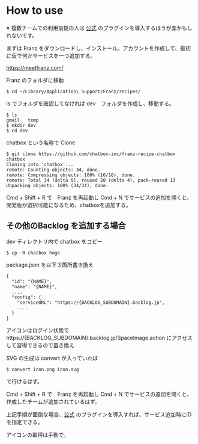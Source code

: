 # How to use

※ 複数チームでの利用前提の人は [公式](https://github.com/nulab/franz-recipe-backlog) のプラグインを導入するほうが楽かもしれないです。

まずは Franz をダウンロードし、インストール。アカウントを作成して、最初に仮で何かサービスを一つ追加する。

https://meetfranz.com/


Franz のフォルダに移動

````
$ cd ~/Library/Application\ Support/Franz/recipes/
````

ls でフォルダを確認してなければ dev　フォルダを作成し、移動する。

````
$ ls 
gmail	temp
$ mkdir dev
$ cd dev
````

chatbox という名称で Clone

````
$ git clone https://github.com/chatbox-inc/franz-recipe-chatbox chatbox
Cloning into 'chatbox'...
remote: Counting objects: 34, done.
remote: Compressing objects: 100% (16/16), done.
remote: Total 34 (delta 5), reused 20 (delta 4), pack-reused 13
Unpacking objects: 100% (34/34), done.
````

Cmd + Shift + R で　Franz を再起動し Cmd + N でサービスの追加を開くと、開発版が選択可能になるため、chatboxを追加する。

## その他のBacklog を追加する場合

dev ディレクトリ内で chatbox をコピー

````
$ cp -R chatbox hoge
````

package.json を以下３箇所書き換え

````
{
  "id": "{NAME}",
  "name": "{NAME}",
  ....
  "config": {
    "serviceURL": "https://{BACKLOG_SUBDOMAIN}.backlog.jp",
    ....
  }
}
````

アイコンはログイン状態で https://{BACKLOG_SUBDOMAIN}.backlog.jp/SpaceImage.action にアクセスして習得できるので置き換え

SVG の生成は convert が入っていれば

````
$ convert icon.png icon.svg 
````

で行けるはず。

Cmd + Shift + R で　Franz を再起動し Cmd + N でサービスの追加を開くと、作成したチームが追加されているはず。

上記手順が面倒な場合、[公式](https://github.com/nulab/franz-recipe-backlog) のプラグインを導入すれば、サービス追加時にIDを指定できる。

アイコンの取得は手動で。


